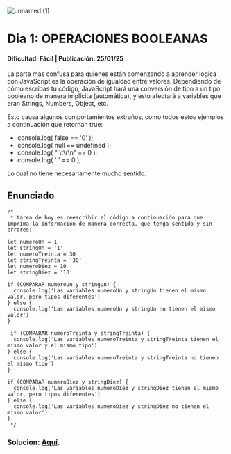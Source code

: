 ![unnamed (1)](https://github.com/user-attachments/assets/5e1b1971-7ee9-4ef1-af15-e84ffec3b10b)
# Dia 1: OPERACIONES BOOLEANAS
#### Dificultad: Fácil | Publicación: 25/01/25 

La parte más confusa para quienes están comenzando a aprender lógica con JavaScript es la operación de igualdad entre valores. Dependiendo de cómo escribas tu código, JavaScript hará una conversión de tipo a un tipo booleano de manera implícita (automática), y esto afectará a variables que eran Strings, Numbers, Object, etc.

Esto causa algunos comportamientos extraños, como todos estos ejemplos a continuación que retornan true:

- console.log( false == '0' );
- console.log( null == undefined );
- console.log( " \t\r\n" == 0 );
- console.log( ' ' == 0 );

Lo cual no tiene necesariamente mucho sentido.

## Enunciado

```
/*
 * tarea de hoy es reescribir el código a continuación para que imprima la información de manera correcta, que tenga sentido y sin errores:

let numeroUn = 1
let stringUn = '1'
let numeroTreinta = 30
let stringTreinta = '30'
let numeroDiez = 10
let stringDiez = '10'

if (COMPARAR numeroUn y stringUn) {
  console.log('Las variables numeroUn y stringUn tienen el mismo valor, pero tipos diferentes')
} else {
  console.log('Las variables numeroUn y stringUn no tienen el mismo valor')
}

 if (COMPARAR numeroTreinta y stringTreinta) {
  console.log('Las variables numeroTreinta y stringTreinta tienen el mismo valor y el mismo tipo')
} else {
  console.log('Las variables numeroTreinta y stringTreinta no tienen el mismo tipo')
}

if (COMPARAR numeroDiez y stringDiez) {
  console.log('Las variables numeroDiez y stringDiez tienen el mismo valor, pero tipos diferentes')
} else {
  console.log('Las variables numeroDiez y stringDiez no tienen el mismo valor')
}
 */
```
### Solucion:  **[Aquí](solucion1.md)**.


